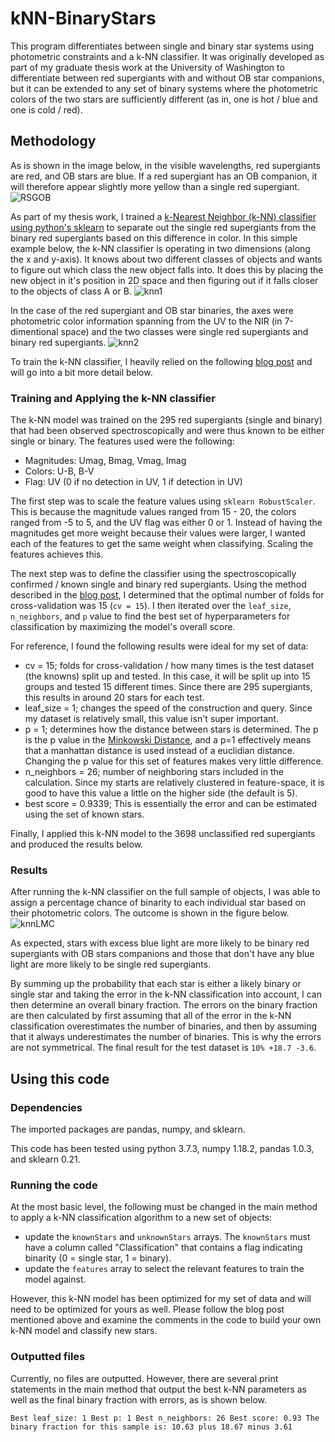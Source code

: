 # kNN-BinaryStars

This program differentiates between single and binary star systems using photometric constraints and a k-NN classifier. It was originally developed as part of my graduate thesis work at the University of Washington to differentiate between red supergiants with and without OB star companions, but it can be extended to any set of binary systems where the photometric colors of the two stars are sufficiently different (as in, one is hot / blue and one is cold / red).

## Methodology

As is shown in the image below, in the visible wavelengths, red supergiants are red, and OB stars are blue. If a red supergiant has an OB companion, it will therefore appear slightly more yellow than a single red supergiant.
![RSGOB](https://github.com/KNeugent/kNN-BinaryStars/blob/main/images/redBlue.jpg)

As part of my thesis work, I trained a [k-Nearest Neighbor (k-NN) classifier using python's sklearn](https://scikit-learn.org/stable/modules/generated/sklearn.neighbors.KNeighborsClassifier.html) to separate out the single red supergiants from the binary red supergiants based on this difference in color. In this simple example below, the k-NN classifier is operating in two dimensions (along the x and y-axis). It knows about two different classes of objects and wants to figure out which class the new object falls into. It does this by placing the new object in it's position in 2D space and then figuring out if it falls closer to the objects of class A or B.
![knn1](https://github.com/KNeugent/kNN-BinaryStars/blob/main/images/knn1.jpg)

In the case of the red supergiant and OB star binaries, the axes were photometric color information spanning from the UV to the NIR (in 7-dimentional space) and the two classes were single red supergiants and binary red supergiants.
![knn2](https://github.com/KNeugent/kNN-BinaryStars/blob/main/images/knn2.jpg)

To train the k-NN classifier, I heavily relied on the following [blog post](https://towardsdatascience.com/building-a-k-nearest-neighbors-k-nn-model-with-scikit-learn-51209555453a) and will go into a bit more detail below.

### Training and Applying the k-NN classifier

The k-NN model was trained on the 295 red supergiants (single and binary) that had been observed spectroscopically and were thus known to be either single or binary. The features used were the following:
* Magnitudes: Umag, Bmag, Vmag, Imag
* Colors: U-B, B-V
* Flag: UV (0 if no detection in UV, 1 if detection in UV)

The first step was to scale the feature values using `sklearn RobustScaler`. This is because the magnitude values ranged from 15 - 20, the colors ranged from -5 to 5, and the UV flag was either 0 or 1. Instead of having the magnitudes get more weight because their values were larger, I wanted each of the features to get the same weight when classifying. Scaling the features achieves this.

The next step was to define the classifier using the spectroscopically confirmed / known single and binary red supergiants. Using the method described in the [blog post](https://towardsdatascience.com/building-a-k-nearest-neighbors-k-nn-model-with-scikit-learn-51209555453a), I determined that the optimal number of folds for cross-validation was 15 (`cv = 15`). I then iterated over the `leaf_size`, `n_neighbors`, and `p` value to find the best set of hyperparameters for classification by maximizing the model's overall score.

For reference, I found the following results were ideal for my set of data:
* cv = 15; folds for cross-validation / how many times is the test dataset (the knowns) split up and tested. In this case, it will be split up into 15 groups and tested 15 different times. Since there are 295 supergiants, this results in around 20 stars for each test.
* leaf_size = 1; changes the speed of the construction and query. Since my dataset is relatively small, this value isn't super important. 
* p = 1; determines how the distance between stars is determined. The p is the p value in the [Minkowski Distance](https://python-course.eu/machine-learning/k-nearest-neighbor-classifier-in-python.php), and a p=1 effectively means that a manhattan distance is used instead of a euclidian distance. Changing the p value for this set of features makes very little difference. 
* n_neighbors = 26; number of neighboring stars included in the calculation. Since my starts are relatively clustered in feature-space, it is good to have this value a little on the higher side (the default is 5). 
* best score = 0.9339; This is essentially the error and can be estimated using the set of known stars. 

Finally, I applied this k-NN model to the 3698 unclassified red supergiants and produced the results below.

### Results

After running the k-NN classifier on the full sample of objects, I was able to assign a percentage chance of binarity to each individual star based on their photometric colors. The outcome is shown in the figure below.
![knnLMC](https://github.com/KNeugent/kNN-BinaryStars/blob/main/images/LMCknn.jpg)

As expected, stars with excess blue light are more likely to be binary red supergiants with OB stars companions and those that don't have any blue light are more likely to be single red supergiants.

By summing up the probability that each star is either a likely binary or single star and taking the error in the k-NN classification into account, I can then determine an overall binary fraction. The errors on the binary fraction are then calculated by first assuming that all of the error in the k-NN classification overestimates the number of binaries, and then by assuming that it always underestimates the number of binaries. This is why the errors are not symmetrical. The final result for the test dataset is `10% +18.7 -3.6`.

## Using this code

### Dependencies

The imported packages are pandas, numpy, and sklearn.

This code has been tested using python 3.7.3, numpy 1.18.2, pandas 1.0.3, and sklearn 0.21.

### Running the code

At the most basic level, the following must be changed in the main method to apply a k-NN classification algorithm to a new set of objects:
* update the `knownStars` and `unknownStars` arrays. The `knownStars` must have a column called "Classification" that contains a flag indicating binarity (0 = single star, 1 = binary).
* update the `features` array to select the relevant features to train the model against.

However, this k-NN model has been optimized for my set of data and will need to be optimized for yours as well. Please follow the blog post mentioned above and examine the comments in the code to build your own k-NN model and classify new stars.

### Outputted files

Currently, no files are outputted. However, there are several print statements in the main method that output the best k-NN parameters as well as the final binary fraction with errors, as is shown below.

`Best leaf_size: 1
Best p: 1
Best n_neighbors: 26
Best score: 0.93
The binary fraction for this sample is: 10.63 plus 18.67 minus 3.61`